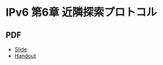 IPv6 第6章 近隣探索プロトコル
============================

## PDF

- [Slide](https://y-yu.github.io/ipv6-slide/ipv6.pdf)
- [Handout](https://y-yu.github.io/ipv6-slide/ipv6_without_animation.pdf)
